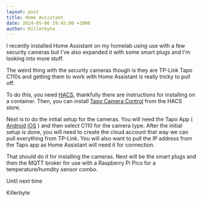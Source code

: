 ```yaml
---
layout: post
title: Home Assistant
date: 2024-05-06 19:45:00 +1000
author: Killerbyte
---
```


I recently installed Home Assistant on my homelab using use with a few security cameras but I've also expanded it with some smart plugs and I'm looking into more stuff. 

The weird thing with the security cameras though is they are TP-Link Tapo C110s and getting them to work with Home Assistant is really tricky to pull off.

To do this, you need [HACS](https://hacs.xyz/docs/setup/download/), thankfully there are instructions for installing on a container. Then, you can install [Tapo Camera Control](https://github.com/JurajNyiri/HomeAssistant-Tapo-Control) from the HACS store. 

Next is to do the initial setup for the cameras. You will need the Tapo App ( [Android](https://play.google.com/store/apps/details?id=com.tplink.iot) [iOS](https://apps.apple.com/au/app/tp-link-tapo/id1472718009) ) and then select C110 for the camera type. After the initial setup is done, you will need to create the cloud account that way we can pull everything from TP-Link. You will also want to pull the IP address from the Tapo app as Home Assistant will need it for connection.

That should do it for installing the cameras. Next will be the smart plugs and then the MQTT broker for use with a Raspberry Pi Pico for a temperature/humdity sensor combo.

Until next time

Killerbyte